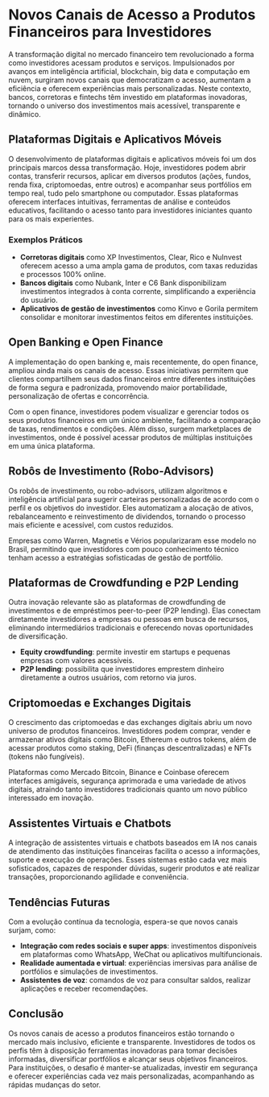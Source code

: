 # Novos Canais de Acesso a Produtos Financeiros para Investidores

A transformação digital no mercado financeiro tem revolucionado a forma como investidores acessam produtos e serviços. Impulsionados por avanços em inteligência artificial, blockchain, big data e computação em nuvem, surgiram novos canais que democratizam o acesso, aumentam a eficiência e oferecem experiências mais personalizadas. Neste contexto, bancos, corretoras e fintechs têm investido em plataformas inovadoras, tornando o universo dos investimentos mais acessível, transparente e dinâmico.

## Plataformas Digitais e Aplicativos Móveis

O desenvolvimento de plataformas digitais e aplicativos móveis foi um dos principais marcos dessa transformação. Hoje, investidores podem abrir contas, transferir recursos, aplicar em diversos produtos (ações, fundos, renda fixa, criptomoedas, entre outros) e acompanhar seus portfólios em tempo real, tudo pelo smartphone ou computador. Essas plataformas oferecem interfaces intuitivas, ferramentas de análise e conteúdos educativos, facilitando o acesso tanto para investidores iniciantes quanto para os mais experientes.

### Exemplos Práticos

- **Corretoras digitais** como XP Investimentos, Clear, Rico e NuInvest oferecem acesso a uma ampla gama de produtos, com taxas reduzidas e processos 100% online.
- **Bancos digitais** como Nubank, Inter e C6 Bank disponibilizam investimentos integrados à conta corrente, simplificando a experiência do usuário.
- **Aplicativos de gestão de investimentos** como Kinvo e Gorila permitem consolidar e monitorar investimentos feitos em diferentes instituições.

## Open Banking e Open Finance

A implementação do open banking e, mais recentemente, do open finance, ampliou ainda mais os canais de acesso. Essas iniciativas permitem que clientes compartilhem seus dados financeiros entre diferentes instituições de forma segura e padronizada, promovendo maior portabilidade, personalização de ofertas e concorrência.

Com o open finance, investidores podem visualizar e gerenciar todos os seus produtos financeiros em um único ambiente, facilitando a comparação de taxas, rendimentos e condições. Além disso, surgem marketplaces de investimentos, onde é possível acessar produtos de múltiplas instituições em uma única plataforma.

## Robôs de Investimento (Robo-Advisors)

Os robôs de investimento, ou robo-advisors, utilizam algoritmos e inteligência artificial para sugerir carteiras personalizadas de acordo com o perfil e os objetivos do investidor. Eles automatizam a alocação de ativos, rebalanceamento e reinvestimento de dividendos, tornando o processo mais eficiente e acessível, com custos reduzidos.

Empresas como Warren, Magnetis e Vérios popularizaram esse modelo no Brasil, permitindo que investidores com pouco conhecimento técnico tenham acesso a estratégias sofisticadas de gestão de portfólio.

## Plataformas de Crowdfunding e P2P Lending

Outra inovação relevante são as plataformas de crowdfunding de investimentos e de empréstimos peer-to-peer (P2P lending). Elas conectam diretamente investidores a empresas ou pessoas em busca de recursos, eliminando intermediários tradicionais e oferecendo novas oportunidades de diversificação.

- **Equity crowdfunding**: permite investir em startups e pequenas empresas com valores acessíveis.
- **P2P lending**: possibilita que investidores emprestem dinheiro diretamente a outros usuários, com retorno via juros.

## Criptomoedas e Exchanges Digitais

O crescimento das criptomoedas e das exchanges digitais abriu um novo universo de produtos financeiros. Investidores podem comprar, vender e armazenar ativos digitais como Bitcoin, Ethereum e outros tokens, além de acessar produtos como staking, DeFi (finanças descentralizadas) e NFTs (tokens não fungíveis).

Plataformas como Mercado Bitcoin, Binance e Coinbase oferecem interfaces amigáveis, segurança aprimorada e uma variedade de ativos digitais, atraindo tanto investidores tradicionais quanto um novo público interessado em inovação.

## Assistentes Virtuais e Chatbots

A integração de assistentes virtuais e chatbots baseados em IA nos canais de atendimento das instituições financeiras facilita o acesso a informações, suporte e execução de operações. Esses sistemas estão cada vez mais sofisticados, capazes de responder dúvidas, sugerir produtos e até realizar transações, proporcionando agilidade e conveniência.

## Tendências Futuras

Com a evolução contínua da tecnologia, espera-se que novos canais surjam, como:

- **Integração com redes sociais e super apps**: investimentos disponíveis em plataformas como WhatsApp, WeChat ou aplicativos multifuncionais.
- **Realidade aumentada e virtual**: experiências imersivas para análise de portfólios e simulações de investimentos.
- **Assistentes de voz**: comandos de voz para consultar saldos, realizar aplicações e receber recomendações.

## Conclusão

Os novos canais de acesso a produtos financeiros estão tornando o mercado mais inclusivo, eficiente e transparente. Investidores de todos os perfis têm à disposição ferramentas inovadoras para tomar decisões informadas, diversificar portfólios e alcançar seus objetivos financeiros. Para instituições, o desafio é manter-se atualizadas, investir em segurança e oferecer experiências cada vez mais personalizadas, acompanhando as rápidas mudanças do setor.